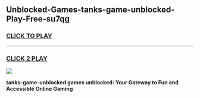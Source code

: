 
## Unblocked-Games-tanks-game-unblocked-Play-Free-su7qg
<h3>
<a href="https://premium76.site?title=tanks-game-unblocked&ref=18A1">CLICK TO PLAY</a></h3>
<hr>

<h3>
<a href="https://premium76.site?title=tanks-game-unblocked&ref=18A1">CLICK 2 PLAY</a>
  
</h3>

<a href="https://premium76.site?title=tanks-game-unblocked&ref=18A1"><img src="https://clearcache.store/games.png"></a>


**tanks-game-unblocked games unblocked: Your Gateway to Fun and Accessible Online Gaming**
